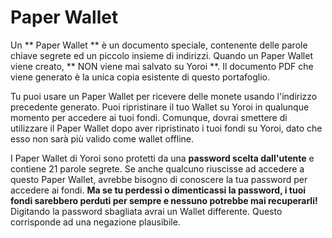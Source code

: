 # Paper Wallet

Un ** Paper Wallet ** è un documento speciale, contenente delle parole chiave segrete ed un piccolo insieme di indirizzi. Quando un Paper Wallet viene creato, ** NON viene mai salvato su Yoroi **. Il documento PDF che viene generato è la unica copia esistente di questo portafoglio.

Tu puoi usare un Paper Wallet per ricevere delle monete usando l'indirizzo precedente generato. Puoi ripristinare il tuo Wallet su Yoroi in qualunque momento per accedere ai tuoi fondi. Comunque, dovrai smettere di utilizzare il Paper Wallet dopo aver ripristinato i tuoi fondi su Yoroi, dato che esso non sarà più valido come wallet offline.

I Paper Wallet di Yoroi sono protetti da una **password scelta dall'utente** e contiene 21 parole segrete. Se anche qualcuno riuscisse ad accedere a questo Paper Wallet, avrebbe bisogno di conoscere la tua password per accedere ai fondi. **Ma se tu perdessi o dimenticassi la password, i tuoi fondi sarebbero perduti per sempre e nessuno potrebbe mai recuperarli!** Digitando la password sbagliata avrai un Wallet differente. Questo corrisponde ad una negazione plausibile.